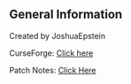 General Information
-------------------------------------------
Created by JoshuaEpstein

CurseForge: [Click here](https://www.curseforge.com/minecraft/mc-mods/advancement-trophies)

Patch Notes: [Click Here](https://patch.joshepstein.co.uk/trophies)
